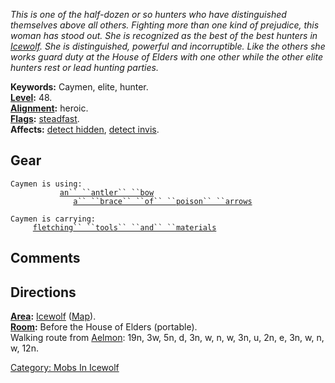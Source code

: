 *This is one of the half-dozen or so hunters who have distinguished
themselves above all others. Fighting more than one kind of prejudice,
this woman has stood out. She is recognized as the best of the best
hunters in [Icewolf](:Category:_Icewolf.md "wikilink"). She is
distinguished, powerful and incorruptible. Like the others she works
guard duty at the House of Elders with one other while the other elite
hunters rest or lead hunting parties.*

**Keywords:** Caymen, elite, hunter.  
**[Level](Level.md "wikilink"):** 48.  
**[Alignment](Alignment.md "wikilink"):** heroic.  
**[Flags](:Category:_Mob_Types.md "wikilink"):**
[steadfast](Sentinel_Mobs.md "wikilink").  
**Affects:** [detect hidden](Detect_Hidden.md "wikilink"), [detect
invis](Detect_Invis.md "wikilink").  

## Gear

`Caymen is using:`  
<wielded>`           `[`an`` ``antler`` ``bow`](Antler_Bow.md "wikilink")  
<held>`              `[`a`` ``brace`` ``of`` ``poison`` ``arrows`](Poison_Arrows.md "wikilink")

`Caymen is carrying:`  
`     `[`fletching`` ``tools`` ``and`` ``materials`](Fletching_Tools_And_Materials.md "wikilink")

## Comments

## Directions

**[Area](:Category:_Areas.md "wikilink"):**
[Icewolf](:Category:_Icewolf.md "wikilink")
([Map](Icewolf_Map.md "wikilink")).  
**[Room](:Category:_Rooms.md "wikilink"):** Before the House of Elders
(portable).  
Walking route from [Aelmon](Aelmon.md "wikilink"): 19n, 3w, 5n, d, 3n,
w, n, w, 3n, u, 2n, e, 3n, w, n, w, 12n.  

[Category: Mobs In Icewolf](Category:_Mobs_In_Icewolf "wikilink")
